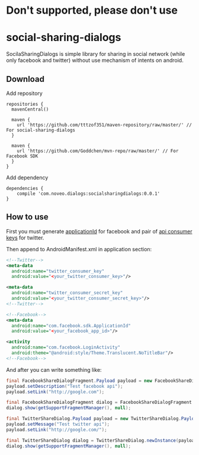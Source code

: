 <h1>Don't supported, please don't use</h1>


social-sharing-dialogs
====================

SocilaSharingDialogs is simple library for sharing in social network (while only facebook and twitter) without use mechanism of intents on android.

Download
--------------------
Add repository
```
repositories {
  mavenCentral()

  maven {
    url 'https://github.com/tttzof351/maven-repository/raw/master/' // For social-sharing-dialogs
  }

  maven {
    url 'https://github.com/Goddchen/mvn-repo/raw/master/' // For Facebook SDK
  }
}
```
Add dependency
```
dependencies {
    compile 'com.noveo.dialogs:socialsharingdialogs:0.0.1'
}
```
How to use
--------------------

First you must generate [applicationId][1] for facebook and pair of [api consumer keys][2] for twitter.

Then append to AndroidManifest.xml in application section:
```xml
<!--Twitter-->
<meta-data
  android:name="twitter_consumer_key"
  android:value="<your_twitter_consumer_key>"/>

<meta-data
  android:name="twitter_consumer_secret_key"
  android:value="<your_twitter_consumer_secret_key>"/>
<!--Twitter-->

<!--Facebook-->
<meta-data
  android:name="com.facebook.sdk.ApplicationId"
  android:value="<your_facebook_app_id>"/>

<activity
  android:name="com.facebook.LoginActivity"
  android:theme="@android:style/Theme.Translucent.NoTitleBar"/>
<!--Facebook-->
```
And after you can write something like:
```java
final FacebookShareDialogFragment.Payload payload = new FacebookShareDialogFragment.Payload();
payload.setDescription("Test facebook api");
payload.setLink("http://google.com");

final FacebookShareDialogFragment dialog = FacebookShareDialogFragment.newInstance(payload);
dialog.show(getSupportFragmentManager(), null);
```

```java
final TwitterShareDialog.Payload payload = new TwitterShareDialog.Payload();
payload.setMessage("Test twitter api");
payload.setLink("http://google.com/");

final TwitterShareDialog dialog = TwitterShareDialog.newInstance(payload);
dialog.show(getSupportFragmentManager(), null);
```
  [1]: https://www.google.ru/url?sa=t&rct=j&q=&esrc=s&source=web&cd=3&cad=rja&uact=8&ved=0CDsQFjAC&url=https%3A%2F%2Fdevelopers.facebook.com%2Fapps&ei=w24lU66VIoGU4ATH04B4&usg=AFQjCNFc1hDNo7MCSTqnT-YIQdISR7hgeQ&sig2=VQMh8zmnNnRaerfrE0YeYw&bvm=bv.62922401,d.bGE
  [2]: https://apps.twitter.com/app/new
